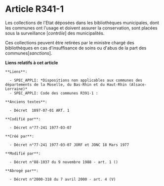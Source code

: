 # Article R341-1

Les collections de l'Etat déposées dans les bibliothèques municipales, dont les communes ont l'usage et doivent assurer la
conservation, sont placées sous la surveillance [*contrôle*] des municipalités.

Ces collections peuvent être retirées par le ministre chargé des bibliothèques en cas d'insuffisance de soins ou d'abus de la
part des communes[*sanctions*].

**Liens relatifs à cet article**

	**Liens**:

	  - SPEC_APPLI: *Dispositions non applicables aux communes des départements de la Moselle, du Bas-Rhin et du Haut-Rhin (Alsace-Lorraine)*
	  - SPEC_APPLI: Code des communes R391-1 :

	**Anciens textes**:

	  - Décret  1897-07-01 ART. 1

	**Codifié par**:

	  - Décret n°77-241 1977-03-07

	**Créé par**:

	  - Décret n°77-241 1977-03-07 JORF et JONC 18 Mars 1977

	**Modifié par**:

	  - Décret n°88-1037 du 9 novembre 1988 - art. 1 ()

	**Abrogé par**:

	  - Décret n°2000-318 du 7 avril 2000 - art. 4 (V)
